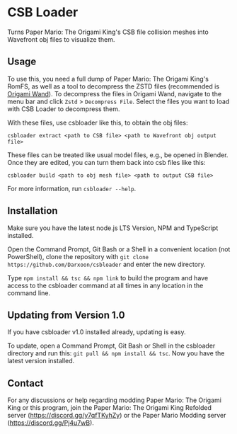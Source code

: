 # CSB Loader

Turns Paper Mario: The Origami King's CSB file collision meshes into Wavefront obj files to visualize them.

## Usage

To use this, you need a full dump of Paper Mario: The Origami King's RomFS, as well as a tool to decompress the ZSTD files (recommended is [Origami Wand](https://darxoon.neocities.org/OrigamiWand)). To decompress the files in Origami Wand, navigate to the menu bar and click `Zstd` > `Decompress File`. Select the files you want to load with CSB Loader to decompress them.

With these files, use csbloader like this, to obtain the obj files:

```csbloader extract <path to CSB file> <path to Wavefront obj output file>```

These files can be treated like usual model files, e.g., be opened in Blender. Once they are edited, you can turn them back into csb files like this:

```csbloader build <path to obj mesh file> <path to output CSB file>```

For more information, run ```csbloader --help```.

## Installation

Make sure you have the latest node.js LTS Version, NPM and TypeScript installed.

Open the Command Prompt, Git Bash or a Shell in a convenient location (not PowerShell), clone the repository with ```git clone https://github.com/Darxoon/csbloader``` and enter the new directory.

Type ```npm install && tsc && npm link``` to build the program and have access to the csbloader command at all times in any location in the command line.

## Updating from Version 1.0

If you have csbloader v1.0 installed already, updating is easy.

To update, open a Command Prompt, Git Bash or Shell in the csbloader directory and run this:
```git pull && npm install && tsc```. Now you have the latest version installed.

## Contact

For any discussions or help regarding modding Paper Mario: The Origami King or this program, join the Paper Mario: The Origami King Refolded server (<https://discord.gg/y7qfTKyhZy>) or the Paper Mario Modding server (<https://discord.gg/Pj4u7wB>).
